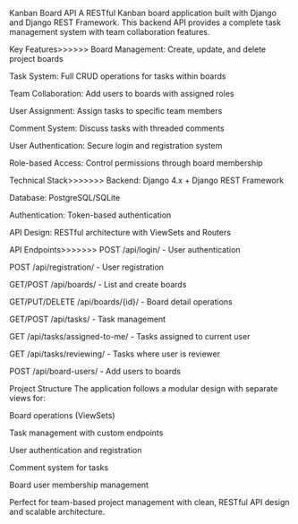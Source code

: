 Kanban Board API
A RESTful Kanban board application built with Django and Django REST Framework. This backend API provides a complete task management system with team collaboration features.

Key Features>>>>>>
Board Management: Create, update, and delete project boards

Task System: Full CRUD operations for tasks within boards

Team Collaboration: Add users to boards with assigned roles

User Assignment: Assign tasks to specific team members

Comment System: Discuss tasks with threaded comments

User Authentication: Secure login and registration system

Role-based Access: Control permissions through board membership

Technical Stack>>>>>>>
Backend: Django 4.x + Django REST Framework

Database: PostgreSQL/SQLite

Authentication: Token-based authentication

API Design: RESTful architecture with ViewSets and Routers

API Endpoints>>>>>>>
POST /api/login/ - User authentication

POST /api/registration/ - User registration

GET/POST /api/boards/ - List and create boards

GET/PUT/DELETE /api/boards/{id}/ - Board detail operations

GET/POST /api/tasks/ - Task management

GET /api/tasks/assigned-to-me/ - Tasks assigned to current user

GET /api/tasks/reviewing/ - Tasks where user is reviewer

POST /api/board-users/ - Add users to boards

Project Structure
The application follows a modular design with separate views for:

Board operations (ViewSets)

Task management with custom endpoints

User authentication and registration

Comment system for tasks

Board user membership management

Perfect for team-based project management with clean, RESTful API design and scalable architecture.